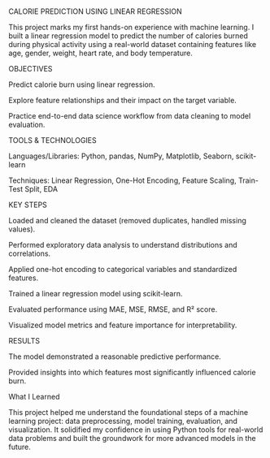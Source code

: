 ### 
CALORIE PREDICTION USING LINEAR REGRESSION

This project marks my first hands-on experience with machine learning. I built a linear regression model to predict the number of calories burned during physical activity using a real-world dataset containing features like age, gender, weight, heart rate, and body temperature.

OBJECTIVES

Predict calorie burn using linear regression.

Explore feature relationships and their impact on the target variable.

Practice end-to-end data science workflow from data cleaning to model evaluation.


TOOLS & TECHNOLOGIES

Languages/Libraries: Python, pandas, NumPy, Matplotlib, Seaborn, scikit-learn

Techniques: Linear Regression, One-Hot Encoding, Feature Scaling, Train-Test Split, EDA


KEY STEPS

Loaded and cleaned the dataset (removed duplicates, handled missing values).

Performed exploratory data analysis to understand distributions and correlations.

Applied one-hot encoding to categorical variables and standardized features.

Trained a linear regression model using scikit-learn.

Evaluated performance using MAE, MSE, RMSE, and R² score.

Visualized model metrics and feature importance for interpretability.


RESULTS

The model demonstrated a reasonable predictive performance.

Provided insights into which features most significantly influenced calorie burn.


What I Learned

This project helped me understand the foundational steps of a machine learning project: data preprocessing, model training, evaluation, and visualization. It solidified my confidence in using Python tools for real-world data problems and built the groundwork for more advanced models in the future.
###
